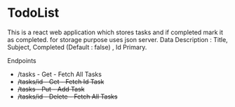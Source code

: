 # TodoList
<html>
<p>This is a react web application which stores tasks and if completed mark it as completed. for storage purpose uses json server. Data Description : Title, Subject, Completed (Default : false) , Id Primary.</p>
Endpoints
      <ul>
        <li>/tasks - Get -  Fetch All Tasks</li>
        <li><strike>/tasks/id - Get -  Fetch Id Task</strike></li>
        <li><strike>/tasks - Put -  Add Task</strike></li>
        <li><strike>/tasks/id - Delete -  Fetch All Tasks</strike></li>
      </ul>
</html>
